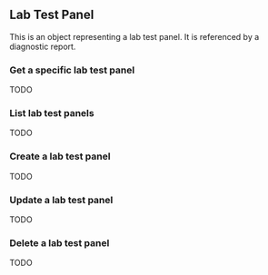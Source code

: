 ## Lab Test Panel
This is an object representing a lab test panel. It is referenced by a diagnostic report.

### Get a specific lab test panel
TODO

### List lab test panels
TODO

### Create a lab test panel
TODO

### Update a lab test panel
TODO

### Delete a lab test panel
TODO
